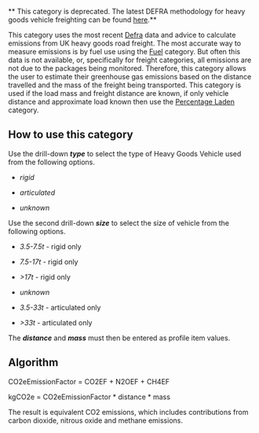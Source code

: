 ** This category is deprecated. The latest DEFRA methodology for heavy
goods vehicle freighting can be found
[here](DEFRA_freight_transport_methodology).**

This category uses the most recent
[Defra](http://www.defra.gov.uk/environment/business/reporting/conversion-factors.htm)
data and advice to calculate emissions from UK heavy goods road freight.
The most accurate way to measure emissions is by fuel use using the
[Fuel](Fuel_Defra) category. But often this data is not available, or,
specifically for freight categories, all emissions are not due to the
packages being monitored. Therefore, this category allows the user to
estimate their greenhouse gas emissions based on the distance travelled
and the mass of the freight being transported. This category is used if
the load mass and freight distance are known, if only vehicle distance
and approximate load known then use the [Percentage
Laden](Heavy_Goods_Defra) category.

## How to use this category

Use the drill-down ***type*** to select the type of Heavy Goods Vehicle
used from the following options.

  - *rigid*

<!-- end list -->

  - *articulated*

<!-- end list -->

  - *unknown*

Use the second drill-down ***size*** to select the size of vehicle from
the following options.

  - *3.5-7.5t* - rigid only

<!-- end list -->

  - *7.5-17t* - rigid only

<!-- end list -->

  - *\>17t* - rigid only

<!-- end list -->

  - *unknown*

<!-- end list -->

  - *3.5-33t* - articulated only

<!-- end list -->

  - *\>33t* - articulated only

The ***distance*** and ***mass*** must then be entered as profile item
values.

## Algorithm

CO2eEmissionFactor = CO2EF + N2OEF + CH4EF

kgCO2e = CO2eEmissionFactor \* distance \* mass

The result is equivalent CO2 emissions, which includes contributions
from carbon dioxide, nitrous oxide and methane emissions.
